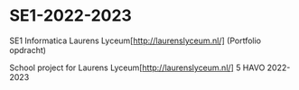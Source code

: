 # SE1-2022-2023
SE1 Informatica Laurens Lyceum[http://laurenslyceum.nl/] (Portfolio opdracht)

School project for Laurens Lyceum[http://laurenslyceum.nl/]
    5 HAVO 2022-2023
